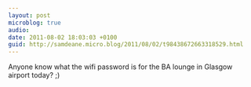 ```yaml
---
layout: post
microblog: true
audio: 
date: 2011-08-02 18:03:03 +0100
guid: http://samdeane.micro.blog/2011/08/02/t98438672663318529.html
---
```

Anyone know what the wifi password is for the BA lounge in Glasgow airport today? ;)
